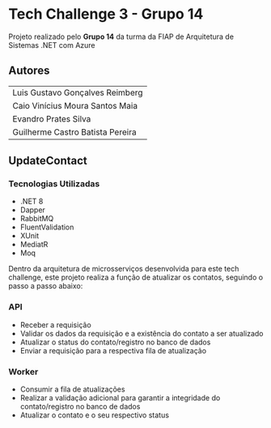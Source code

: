 
# Tech Challenge 3 - Grupo 14

Projeto realizado pelo **Grupo 14** da turma da FIAP de Arquitetura de Sistemas .NET com Azure


## Autores

||
|--|
| Luis Gustavo Gonçalves Reimberg |
| Caio Vinícius Moura Santos Maia |
| Evandro Prates Silva |
| Guilherme Castro Batista Pereira |


## UpdateContact

### Tecnologias Utilizadas
- .NET 8
- Dapper
- RabbitMQ
- FluentValidation
- XUnit
- MediatR
- Moq

Dentro da arquitetura de microsserviços desenvolvida para este tech challenge, este projeto realiza a função de atualizar os contatos, seguindo o passo a passo abaixo:

### API
- Receber a requisição
- Validar os dados da requisição e a existência do contato a ser atualizado
- Atualizar o status do contato/registro no banco de dados
- Enviar a requisição para a respectiva fila de atualização

### Worker
- Consumir a fila de atualizações
- Realizar a validação adicional para garantir a integridade do contato/registro no banco de dados
- Atualizar o contato e o seu respectivo status


